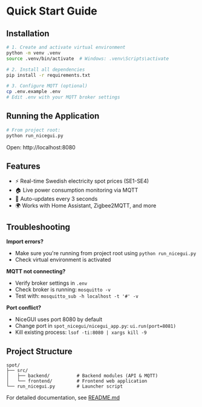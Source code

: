 # Quick Start Guide

## Installation

```bash
# 1. Create and activate virtual environment
python -m venv .venv
source .venv/bin/activate  # Windows: .venv\Scripts\activate

# 2. Install all dependencies
pip install -r requirements.txt

# 3. Configure MQTT (optional)
cp .env.example .env
# Edit .env with your MQTT broker settings
```

## Running the Application

```bash
# From project root:
python run_nicegui.py
```

Open: http://localhost:8080

## Features

- ⚡ Real-time Swedish electricity spot prices (SE1-SE4)
- 🏠 Live power consumption monitoring via MQTT
- 🔄 Auto-updates every 3 seconds
- 🌍 Works with Home Assistant, Zigbee2MQTT, and more

## Troubleshooting

**Import errors?**
- Make sure you're running from project root using `python run_nicegui.py`
- Check virtual environment is activated

**MQTT not connecting?**
- Verify broker settings in `.env`
- Check broker is running: `mosquitto -v`
- Test with: `mosquitto_sub -h localhost -t '#' -v`

**Port conflict?**
- NiceGUI uses port 8080 by default
- Change port in `spot_nicegui/nicegui_app.py`: `ui.run(port=8081)`
- Kill existing process: `lsof -ti:8080 | xargs kill -9`

## Project Structure

```
spot/
├── src/
│   ├── backend/          # Backend modules (API & MQTT)
│   └── frontend/         # Frontend web application
└── run_nicegui.py        # Launcher script
```

For detailed documentation, see [README.md](README.md)
